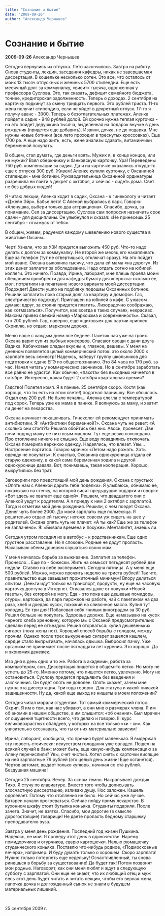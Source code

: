 ```yaml
---
title: "Сознание и бытие"
date: "2009-09-26"
author: "Александр Чернышев"
---
```


# Сознание и бытие

**2009-09-26** Александр Чернышев

Сегодня вернулись из отпуска. Лето закончилось. Завтра на работу. Снова студенты, лекции, заседания кафедры, никак не завершаемая диссертация. В кошельке несколько сотен. Это все, что осталось от моих 13 тысяч отпускных и жениных 5700 стипендии.  Еще есть месячный долг за коммуналку, «висит» тысяча, одолженная у профессора Суслова. Это, так сказать, дефицит семейного бюджета, точнее, кредиторская задолженность. Теперь о доходах. 2 сентября на карточку подкинут за смену тридцать первого. Это рублей триста. 11-го жена получит стипендию, если не уйдет в декретный отпуск. 17-го я получу аванс - 3000. Теперь о безотлагательных платежах. Аленка пойдет в садик - 948 рублей долой. Ей срочно нужна теплая курточка - на это пойдет дедушкина тысяча, выделенная на подарок внучке в день рождения (придется еще добавить). Извини, дочка, не до подарка. Мне нужны новые ботинки (все лето проходил в треснутых кроссовках). Еще 1700 рэ. А еще надо жить, есть, жене анализы сдавать, витаминчики беременной покупать.

В общем, стал думать, где деньги взять. Мужик я, в конце концов, или не мужик? Взял сберкнижку и банковскую карточку. Ура! Переведены 750 руб. компенсации за садик. Да и на карточке оказались откуда-то еще с отпуска 300 руб. Живем! Аленке купили курточку, с Оксаниной стипендии - мне ботинки. Руководительница Оксаниной ординатуры разрешила ей пойти в декрет с октября, а сейчас - сидеть дома. Свет не без добрых людей!

Я читаю лекции, Аленка ходит в садик, Оксана - к гинекологу и читает «Джейн Эйр». Бабье лето! С Аленой выбрались в парк. Говорю: «Аленушка, выбери только два аттракциона». Спасибо, дочка, за понимание. Сел за диссертацию. Суслова сам попросил назначить срок сдачи - для дисциплины. Он улыбнулся и сказал: «Не принесешь 25 сентября - откажусь от тебя».

В общем, живем, радуемся каждому шевелению нового существа в животике Оксаны...

Черт! Узнали, что за УЗИ придется выложить 450 руб. Что-то надо делать с долгом за коммуналку. Не второй же месяц его накапливать. Еще за телефон (тут не отвертишься, отключат сразу). На это пойдет мой аванс. Оксана выложила тысячу, что дала ей мама «на дорогу». Из этих денег заплатит за обследование. Надо отдать сотню на юбилей коллеги. Это ничего. Правда, Ирина, лаборант, мне плешь проела моим обещанием приобрести для кафедры бумагу для ксерокса: сколько ее, мол, потратили на печатание нового варианта моей диссертации. Подождет! Двести ушло на подбивку подошвы Оксаниных ботинок. Решили заплатить пока старый долг за квартиру и домофон. Газ, электричество подождут. Приглашен на юбилей в кафе. С ужасом думаю: вдруг, за столик придется платить. Лихорадочно соображаю, как «отмазаться». Получится, как всегда в таких случаях, некрасиво. Максим привез свежий номер «Марксизма и современность». Сказал, что 200 рублей. Гад, наверно, еще «щитовые» для партии приплел. Скриплю, но отдаю: марксизм дороже.

Меню наше с каждым днем все беднее. Пакетик чая уже на троих. Оксана варит суп из рыбных консервов. Спасают овощи с дачи друга Вадика. Кабачковые оладьи вкусны и, главное, дешевы. У меня на дневном появляется целый коммерческий поток: это около 2000 к зарплате весь семестр! Надеюсь, наберут группу школьников для подготовки к сдаче ЕГЭ по обществознанию. Это 84 часа по 170 руб. за час. Начал читать у коммерческих заочников. Но в сентябре заработать все равно не удастся. Как обычно, «пахота» без выходных начнется в октябре. Интересно, какая будет 2 октября квартальная премия?

Гадство! Полетел комп. Я в панике.  25 сентября скоро. Костя (как хорощо, что ты есть на этом свете!) подогнал парнишку. Все обошлось. Отдал ему 200 руб. Не было печали... Аленка слегла с температурой под сорок. Теперь уже ее мама в панике. Я волнуюсь за маму, и хватит ли денег на лекарства.

Оксана начинает покашливать. Гинеколог ей рекомендует принимать антибиотики. Я: «Антбиотики беременной?». Оксана чуть не ревет: «А сколько они стоят?!» Решила обойтись без них. Авось, пронесет. Две ночи подряд мажу ее пихтовым маслом. Тут еще резко похолодало. Про отопление ничего не слышно.  Еще воду повадились отключать. Оксана померила верхнюю одежду. Надеялись, что влезет. Увы... Настроение портится. Говорю мрачно: «Летом надо рожать. Хоть одежду не покупать». К счастью, Оксанина однокурсница отдала ей старую одежонку, в какой сама беременная ходила и другой однокурснице давала. Вот, понимаешь, такая кооперация. Хорошо, выкрутились без трат.

Заговорили про предстоящий мой день рождения. Оксана с грустью: «Опять нам с Аленкой дарить тебе поделки». Я улыбаюсь, обнимаю ее, показываю на стенку, на которой висят предыдущие подарки и говорю: «Вот здесь не хватает еще одной». Решаем, что двадцатого они с Аленкой уедут к родителям. А я приеду к ним 2 октября с зарплатой. Тогда и отметим мой день рождения. Решили, с чем поедет Оксана. Денег чуть более 2000. До моей зарплаты еще полмесяца. Я решительно отдаю ей тысячу: негоже совсем уж сидеть на шее у родителей. Оксана опять чуть не плачет: «А ты как? Еще же за телефон не заплачено». Я: «Бывали времена и похуже». Менталитет, знаешь ли.

Сегодня утром посадил их в автобус - к родственникам. Еще одно грустное расставание. Но я спокоен. Родные не дадут пропасть. Наказываю обеим дочерям слушаться своих мам.

У меня началась борьба за выживание. Заплатил за телефон. Пронесло... Еще по - божески. Жить на семьсот пятьдесят рублей две недели. Ставлю на себе эксперимент. Сегодня пятница. А у меня еще 500 рублей. Можно, можно прожить неделю на триста рублей! Так что, правительство еще завышает прожиточный минимум! Впору делиться опытом. Деньги идут только на транспорт, продукты, ну еще на часовую карточку доступа в Интернет. Отказался даже от покупки «Новой газеты», без которой не могу. Еда - это пока еще дешевые помидоры, огурцы, картошка, да пара пирожков на работе, чай с пакетиком на два раза, хлеб и доедаю кусок, похожий на сливочное масло. Купил тут холодец. Ел три дня! Побаловал себя гнилым виноградом за 30 руб. Решил больше не покупать. Здоровье дороже. Еще намазываю на кусок черного хлеба  хреновину, которую мы с Оксаной предусмотрительно сделали перед ее отъездом. Решил оторваться: купил дешевеньких сигарет (пока жены нет). Хороший способ борьбы с голодом, между прочим. Однако после трех выкуренных сигарет зашелся кашлем, сердце стало выпрыгивать, началась одышка. Выбросил пачку. Уже организм не принимает после пятнадцати лет курения. Это хорошо. Да и экономия денежек.

Изо дня в день одно и то же. Работа в академии, работа за компьютером, сон. Диссертация пишется в общем-то легко. Но могу не успеть до 25-го. Именно потому, что пишется легко, увлеченно. Могу не остановиться. Суслову придется предъявить без введения и заключения. Он будет опять не доволен. Опять скажет, зачем мне нужна эта диссертация. Три года говорит. Для статуса и какой-никакой защищенности. Ну да, какой еще выход из нищеты в моем положении?

Сегодня читал морали студентам. Тот самый коммерческий поток. Охрип. Я им о том, как нас убивают, а они мне о размерах члена. Я им об аномии в нашем обществе, а им слышится: «об онании». Был мрачен от ощущения тщетности всего, что делаю и говорю. III курс великовозрастных обалдуев, у которых на все только «хи - хи». Как унизительно осознавать, что ты от них материально зависим!

Ирина, лаборант, сообщила, что премия будет маленькая. Я выдержал эту новость стоически:  искусством голодания  уже овладел. Пошел на всякий случай в банк: может быть, еще какую-нибудь компенсацию за Алену перечислили? Увы, счет чистый. Хотел снять с карточки висящие на ней зарплатные 76 рублей (это целый день жизни! Еще останется). Чертов автомат, выдает только купюры, начиная со ста рублей. Бездушная машина!

Сегодня 25 сентября. Вечер. За окном темно. Накрапывает дождик.  Тихо. Я стучу по клавиатуре. Вместо того чтобы дописывать злосчастную диссертацию, изливаю душу. Нос заложен. Кашель одолевает. Потому что отопления не было.  Но сейчас уже лучше. Батареи начали прогреваться. Сейчас пойду приму лекарство. В кухонном шкафу стоит бутылка коньяка. Студенты подарили. После зачета. Значит, не взятка. Спасибо, мои дорогие (в смысле дорогостоящие) товарищи! Не даете пропасть бедному старшему преподавателю вуза.

Завтра у меня день рождения. Последний год жизни Пушкина. Надеюсь, не мой. Я проведу этот день в одиночестве. Нарежу помидорчиков и огурчиков, сварю картошечки. Налью рюмашечку студенческого коньяка. Поставлю что-нибудь родное, «Подмосковные вечера», например. И буду думать только о хорошем. Скоро зарплата! Нужно только потерпеть еще недельку! Осчастливленный, ты снова ринешься в борьбу за существование! Да будет так! Потом позвонят мои родные. Наговорят, как они меня любят и ждут в следующую субботу с зарплатой. Они еще не знают, что  их любящий отец и муж весь  этот день будет читать и читать лекции, чтобы его верная жена, лапочка дочка и долгожданный сынок не знали в будущем материальных лишений.

 

25 сентября 2009 г.